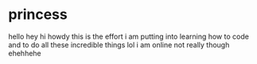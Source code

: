 # princess
hello hey hi howdy this is the effort i am putting into learning how to code and to do all these incredible things
lol
i am online 
not really though ehehhehe
